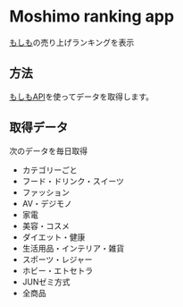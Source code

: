 # Moshimo ranking app

[もしも](http://www.moshimo.com/)の売り上げランキングを表示

## 方法

[もしもAPI](http://www.moshimo.com/pdf/moshimo_api.pdf)を使ってデータを取得します。


## 取得データ

次のデータを毎日取得

* カテゴリーごと
 * フード・ドリンク・スイーツ
 * ファッション
 * AV・デジモノ
 * 家電
 * 美容・コスメ
 * ダイエット・健康
 * 生活用品・インテリア・雑貨
 * スポーツ・レジャー
 * ホビー・エトセトラ
* JUNゼミ方式
* 全商品
